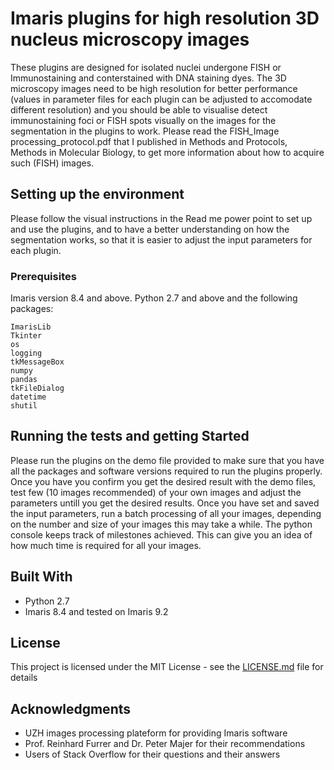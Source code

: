 # Imaris plugins for high resolution 3D nucleus microscopy images 

These plugins are designed for isolated nuclei undergone FISH or Immunostaining and conterstained with DNA staining dyes. The 3D microscopy images need to be high resolution for better performance (values in parameter files for each plugin can be adjusted to accomodate different resolution) and you should be able to visualise detect immunostaining foci or FISH spots visually on the images for the segmentation in the plugins to work. 
Please read the FISH_Image processing_protocol.pdf that I published in Methods and Protocols, Methods in Molecular Biology, to get more information about how to acquire such (FISH) images.

## Setting up the  environment
Please follow the visual instructions in the Read me power point to set up and use the plugins, and to have a better understanding on how the segmentation works, so that it is easier to adjust the input parameters for each plugin.

### Prerequisites

Imaris version 8.4 and above.
Python 2.7 and above and the following packages:
```
ImarisLib
Tkinter
os
logging
tkMessageBox
numpy
pandas
tkFileDialog
datetime
shutil 

```

## Running the tests and getting Started

Please run the plugins on the demo file provided to make sure that you have all the packages and software versions required to run the plugins properly. Once you have you confirm you get the desired result with the demo files, test few (10 images recommended) of your own images and adjust the parameters untill you get the desired results. Once you have set and saved the input parameters, run a batch processing of all your images, depending on the number and size of your images this may take a while. The python console keeps track of milestones achieved. This can give you an idea of how much time is required for all your images.

## Built With

* Python 2.7
* Imaris 8.4 and tested on Imaris 9.2

## License

This project is licensed under the MIT License - see the [LICENSE.md](LICENSE.md) file for details

## Acknowledgments

* UZH images processing plateform for providing Imaris software
* Prof. Reinhard Furrer and Dr. Peter Majer for their recommendations
* Users of Stack Overflow for their questions and their answers
